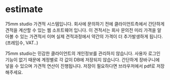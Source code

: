 # estimate

75mm studio 가견적 시스템입니다.
회사에 문의하기 전에 클라이언트측에서 간단하게 견적을 계산할 수 있는 웹 소프트웨어 입니다.
이 견적서는 회사 문의전 미리 가격을 알아볼 수 있는 가견적서 이며 실제 견적과정에서 약간의 가격이 더 추가발생하게 됩니다.(프레임수, VAT..)

75mm studio는 민감한 클라이언트의 개인정보를 관리하지 않습니다.
사용자 로그인 기능이 없기 때문에 계정별로 각 값이 DB에 저장되지 않습니다.
간단하게 장바구니에 넣을 수 있으며 가견적 연산이 진행됩니다.
저장이 필요하다면 브라우저에서 pdf로 저장해주세요.


